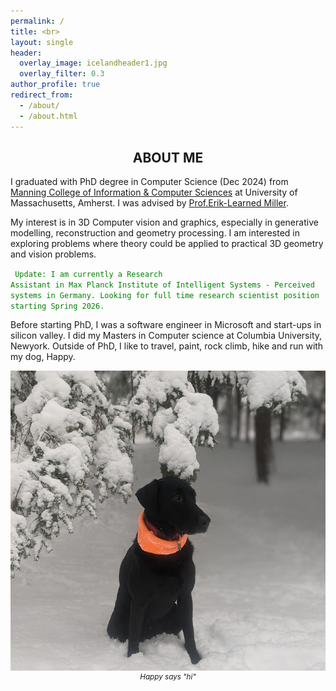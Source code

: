 ```yaml
---
permalink: /
title: <br>
layout: single
header:
  overlay_image: icelandheader1.jpg
  overlay_filter: 0.3
author_profile: true
redirect_from:
  - /about/
  - /about.html
---
```

## **<center>ABOUT ME</center>**

I graduated with PhD degree in Computer Science (Dec 2024) from [Manning College of Information & Computer Sciences](https://www.cics.umass.edu/) at University of Massachusetts, Amherst. I was advised by [Prof.Erik-Learned Miller](https://people.cs.umass.edu/~elm/index.html).

My interest is in 3D Computer vision and graphics, especially in generative modelling, reconstruction and geometry processing. I am interested in exploring problems where theory could be applied to practical 3D geometry and vision problems.

<code style="color : green"> Update: I am currently a Research Assistant in Max Planck Institute of Intelligent Systems - Perceived systems in Germany. Looking for full time research scientist position starting Spring 2026.</code>

Before starting PhD, I was a software engineer in Microsoft and start-ups in silicon valley. I did my Masters in Computer science at Columbia University, Newyork. Outside of PhD, I like to travel, paint, rock climb, hike and run with my dog, Happy. 

<img src = "/images/happy1.jpg" >
<small><center><i>Happy says "hi"</i></center></small>
<br><br>
